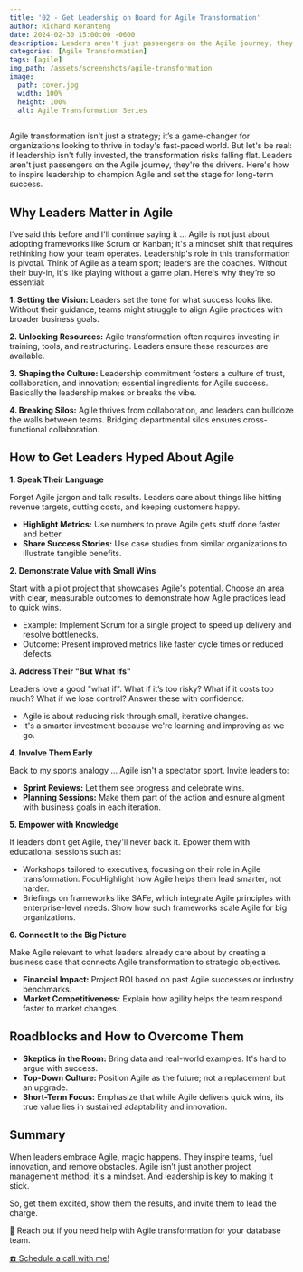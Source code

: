 ```yaml
---
title: '02 - Get Leadership on Board for Agile Transformation'
author: Richard Koranteng
date: 2024-02-30 15:00:00 -0600
description: Leaders aren't just passengers on the Agile journey, they're the drivers.
categories: [Agile Transformation]
tags: [agile]
img_path: /assets/screenshots/agile-transformation
image:
  path: cover.jpg
  width: 100%
  height: 100%
  alt: Agile Transformation Series
---
```


Agile transformation isn't just a strategy; it’s a game-changer for organizations looking to thrive in today's fast-paced world. But let's be real: if leadership isn't fully invested, the transformation risks falling flat. Leaders aren't just passengers on the Agile journey, they're the drivers. Here's how to inspire leadership to champion Agile and set the stage for long-term success.

## Why Leaders Matter in Agile
I've said this before and I'll continue saying it ... Agile is not just about adopting frameworks like Scrum or Kanban; it's a mindset shift that requires rethinking how your team operates. Leadership's role in this transformation is pivotal. Think of Agile as a team sport; leaders are the coaches. Without their buy-in, it's like playing without a game plan. Here's why they’re so essential:

**1. Setting the Vision:** Leaders set the tone for what success looks like. Without their guidance, teams might struggle to align Agile practices with broader business goals.

**2. Unlocking Resources:** Agile transformation often requires investing in training, tools, and restructuring. Leaders ensure these resources are available.

**3. Shaping the Culture:** Leadership commitment fosters a culture of trust, collaboration, and innovation; essential ingredients for Agile success. Basically the leadership makes or breaks the vibe. 

**4. Breaking Silos:** Agile thrives from collaboration, and leaders can bulldoze the walls between teams. Bridging departmental silos ensures cross-functional collaboration.

## How to Get Leaders Hyped About Agile
**1. Speak Their Language**

Forget Agile jargon and talk results. Leaders care about things like hitting revenue targets, cutting costs, and keeping customers happy.
* **Highlight Metrics:** Use numbers to prove Agile gets stuff done faster and better.
* **Share Success Stories:** Use case studies from similar organizations to illustrate tangible benefits.

**2. Demonstrate Value with Small Wins**

Start with a pilot project that showcases Agile's potential. Choose an area with clear, measurable outcomes to demonstrate how Agile practices lead to quick wins. 
* Example: Implement Scrum for a single project to speed up delivery and resolve bottlenecks.
* Outcome: Present improved metrics like faster cycle times or reduced defects.

**3. Address Their "But What Ifs"**

Leaders love a good "what if". What if it’s too risky? What if it costs too much? What if we lose control? Answer these with confidence:
* Agile is about reducing risk through small, iterative changes.
* It's a smarter investment because we're learning and improving as we go.

**4. Involve Them Early**

Back to my sports analogy ... Agile isn't a spectator sport. Invite leaders to:
* **Sprint Reviews:** Let them see progress and celebrate wins.
* **Planning Sessions:** Make them part of the action and esnure aligment with business goals in each iteration.

**5. Empower with Knowledge**

If leaders don’t get Agile, they'll never back it. Epower them with educational sessions such as:
* Workshops tailored to executives, focusing on their role in Agile transformation. FocuHighlight how Agile helps them lead smarter, not harder.
* Briefings on frameworks like SAFe, which integrate Agile principles with enterprise-level needs. Show how such frameworks scale Agile for big organizations.

**6. Connect It to the Big Picture**

Make Agile relevant to what leaders already care about by creating a business case that connects Agile transformation to strategic objectives.
* **Financial Impact:** Project ROI based on past Agile successes or industry benchmarks.
* **Market Competitiveness:** Explain how agility helps the team respond faster to market changes.

## Roadblocks and How to Overcome Them
* **Skeptics in the Room:** Bring data and real-world examples. It's hard to argue with success.
* **Top-Down Culture:** Position Agile as the future; not a replacement but an upgrade.
* **Short-Term Focus:** Emphasize that while Agile delivers quick wins, its true value lies in sustained adaptability and innovation.

## Summary
When leaders embrace Agile, magic happens. They inspire teams, fuel innovation, and remove obstacles. Agile isn’t just another project management method; it's a mindset. And leadership is key to making it stick.

So, get them excited, show them the results, and invite them to lead the charge.

🚀 Reach out if you need help with Agile transformation for your database team.

 [☎️ Schedule a call with me!](https://calendly.com/rkkoranteng/free-consultation)
